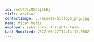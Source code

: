 ```yaml
---
id: recVFJsc9XCLj5LEj
title: Advisor
contactImage: ../assets/bitlogo_png.jpg
name: Micah Melia
employer: Behavioral Insights Team
Last Modified: 2022-05-27T14:14:12.000Z
---
```

